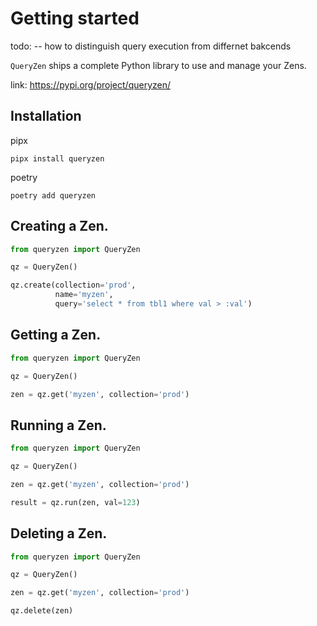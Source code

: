 # Getting started
todo:
-- how to distinguish query execution from differnet bakcends

`QueryZen` ships a complete Python library to use and manage your Zens.

link: https://pypi.org/project/queryzen/

## Installation

pipx

```shell
pipx install queryzen
```

poetry

```shell
poetry add queryzen
```

## Creating a Zen.

```python
from queryzen import QueryZen

qz = QueryZen()

qz.create(collection='prod',
          name='myzen',
          query='select * from tbl1 where val > :val')
```

## Getting a Zen.

```python
from queryzen import QueryZen

qz = QueryZen()

zen = qz.get('myzen', collection='prod')
```

## Running a Zen.

```python
from queryzen import QueryZen

qz = QueryZen()

zen = qz.get('myzen', collection='prod')

result = qz.run(zen, val=123)
```

## Deleting a Zen.

```python
from queryzen import QueryZen

qz = QueryZen()

zen = qz.get('myzen', collection='prod')

qz.delete(zen)
```